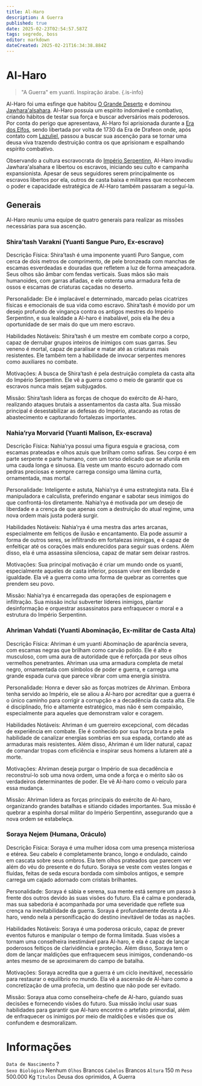 ```yaml
---
title: Al-Haro
description: A Guerra
published: true
date: 2025-02-23T02:54:57.587Z
tags: segredo, boss
editor: markdown
dateCreated: 2025-02-21T16:34:38.884Z
---
```


# Al-Haro

> "A Guerra" em yuanti.
> Inspiração árabe.
{.is-info}

Al-Haro foi uma esfinge que habitou [O Grande Deserto](/lugares/plano-material/drafeon/sudeste-de-drafeon/o-grande-deserto) e dominou [Jawhara'alsahara](/lugares/plano-material/drafeon/sudeste-de-drafeon/o-grande-deserto/jawharaalsahara). Al-Haro possuia um espírito indomável e combativo, criando hábitos de testar sua força e buscar adversários mais poderosos. Por conta do perigo que apresentava, Al-Haro foi aprisionada durante a [Era dos Elfos](/linha-do-tempo), sendo libertada por volta de 1730 da Era de Drafeon onde, após contato com [Lazuliel](/individuos/lazuliel), passou a buscar sua ascenção para se tornar uma deusa viva trazendo destruição contra os que aprisionam e espalhando espírito combativo.

Observando a cultura escravocrata do [Império Serpentinn](/faccoes/nacoes/imperio-serpentinn), Al-Haro invadiu Jawhara'alsahara e libertou os escravos, iniciando seu culto e campanha expansionista. Apesar de seus seguidores serem principalmente os escravos libertos por ela, outros de casta baixa e militares que reconhecem o poder e capacidade estratégica de Al-Haro também passaram a seguí-la.

## Generais

Al-Haro reuniu uma equipe de quatro generais para realizar as missões necessárias para sua ascenção.

### Shira’tash Varakni (Yuanti Sangue Puro, Ex-escravo)

Descrição Física: Shira’tash é uma imponente yuanti Puro Sangue, com cerca de dois metros de comprimento, de pele bronzeada com manchas de escamas esverdeadas e douradas que refletem a luz de forma ameaçadora. Seus olhos são âmbar com fendas verticais. Suas mãos são mais humanoides, com garras afiadas, e ele ostenta uma armadura feita de ossos e escamas de criaturas caçadas no deserto.

Personalidade: Ele é implacável e determinado, marcado pelas cicatrizes físicas e emocionais de sua vida como escravo. Shira’tash é movido por um desejo profundo de vingança contra os antigos mestres do Império Serpentinn, e sua lealdade a Al-haro é inabalável, pois ela lhe deu a oportunidade de ser mais do que um mero escravo.

Habilidades Notáveis: Shira’tash é um mestre em combate corpo a corpo, capaz de derrubar grupos inteiros de inimigos com suas garras. Seu veneno é mortal, capaz de paralisar e matar até as criaturas mais resistentes. Ele também tem a habilidade de invocar serpentes menores como auxiliares no combate.

Motivações: A busca de Shira’tash é pela destruição completa da casta alta do Império Serpentinn. Ele vê a guerra como o meio de garantir que os escravos nunca mais sejam subjugados.

Missão: Shira’tash lidera as forças de choque do exército de Al-haro, realizando ataques brutais a assentamentos da casta alta. Sua missão principal é desestabilizar as defesas do Império, atacando as rotas de abastecimento e capturando fortalezas importantes.

### Nahia’rya Morvarid (Yuanti Malison, Ex-escrava)

Descrição Física: Nahia’rya possui uma figura esguia e graciosa, com escamas prateadas e olhos azuis que brilham como safiras. Seu corpo é em parte serpente e parte humano, com um torso delicado que se afunila em uma cauda longa e sinuosa. Ela veste um manto escuro adornado com pedras preciosas e sempre carrega consigo uma lâmina curta, ornamentada, mas mortal.

Personalidade: Inteligente e astuta, Nahia’rya é uma estrategista nata. Ela é manipuladora e calculista, preferindo enganar e sabotar seus inimigos do que confrontá-los diretamente. Nahia’rya é motivada por um desejo de liberdade e a crença de que apenas com a destruição do atual regime, uma nova ordem mais justa poderá surgir.

Habilidades Notáveis: Nahia’rya é uma mestra das artes arcanas, especialmente em feitiços de ilusão e encantamento. Ela pode assumir a forma de outros seres, se infiltrando em fortalezas inimigas, e é capaz de enfeitiçar até os corações mais endurecidos para seguir suas ordens. Além disso, ela é uma assassina silenciosa, capaz de matar sem deixar rastros.

Motivações: Sua principal motivação é criar um mundo onde os yuanti, especialmente aqueles de casta inferior, possam viver em liberdade e igualdade. Ela vê a guerra como uma forma de quebrar as correntes que prendem seu povo.

Missão: Nahia’rya é encarregada das operações de espionagem e infiltração. Sua missão inclui subverter líderes inimigos, plantar desinformação e orquestrar assassinatos para enfraquecer o moral e a estrutura do Império Serpentinn.

### Ahriman Vahdati (Yuanti Abominação, Ex-militar de Casta Alta)

Descrição Física: Ahriman é um yuanti Abominação de aparência severa, com escamas negras que brilham como carvão polido. Ele é alto e musculoso, com uma aura de autoridade que é reforçada por seus olhos vermelhos penetrantes. Ahriman usa uma armadura completa de metal negro, ornamentada com símbolos de poder e guerra, e carrega uma grande espada curva que parece vibrar com uma energia sinistra.

Personalidade: Honra e dever são as forças motrizes de Ahriman. Embora tenha servido ao Império, ele se aliou a Al-haro por acreditar que a guerra é o único caminho para corrigir a corrupção e a decadência da casta alta. Ele é disciplinado, frio e altamente estratégico, mas não é sem compaixão, especialmente para aqueles que demonstram valor e coragem.

Habilidades Notáveis: Ahriman é um guerreiro excepcional, com décadas de experiência em combate. Ele é conhecido por sua força bruta e pela habilidade de canalizar energias sombrias em sua espada, cortando até as armaduras mais resistentes. Além disso, Ahriman é um líder natural, capaz de comandar tropas com eficiência e inspirar seus homens a lutarem até a morte.

Motivações: Ahriman deseja purgar o Império de sua decadência e reconstruí-lo sob uma nova ordem, uma onde a força e o mérito são os verdadeiros determinantes de poder. Ele vê Al-haro como o veículo para essa mudança.

Missão: Ahriman lidera as forças principais do exército de Al-haro, organizando grandes batalhas e sitiando cidades importantes. Sua missão é quebrar a espinha dorsal militar do Império Serpentinn, assegurando que a nova ordem se estabeleça.

### Soraya Nejem (Humana, Oráculo)

Descrição Física: Soraya é uma mulher idosa com uma presença misteriosa e etérea. Seu cabelo é completamente branco, longo e ondulado, caindo em cascata sobre seus ombros. Ela tem olhos prateados que parecem ver além do véu do presente e do futuro. Soraya se veste com vestes longas e fluídas, feitas de seda escura bordada com símbolos antigos, e sempre carrega um cajado adornado com cristais brilhantes.

Personalidade: Soraya é sábia e serena, sua mente está sempre um passo à frente dos outros devido às suas visões do futuro. Ela é calma e ponderada, mas sua sabedoria é acompanhada por uma severidade que reflete sua crença na inevitabilidade da guerra. Soraya é profundamente devota a Al-haro, vendo nela a personificação do destino inevitável de todas as nações.

Habilidades Notáveis: Soraya é uma poderosa oráculo, capaz de prever eventos futuros e manipular o tempo de forma limitada. Suas visões a tornam uma conselheira inestimável para Al-haro, e ela é capaz de lançar poderosos feitiços de clarividência e proteção. Além disso, Soraya tem o dom de lançar maldições que enfraquecem seus inimigos, condenando-os antes mesmo de se aproximarem do campo de batalha.

Motivações: Soraya acredita que a guerra é um ciclo inevitável, necessário para restaurar o equilíbrio no mundo. Ela vê a ascensão de Al-haro como a concretização de uma profecia, um destino que não pode ser evitado.

Missão: Soraya atua como conselheira-chefe de Al-haro, guiando suas decisões e fornecendo visões do futuro. Sua missão inclui usar suas habilidades para garantir que Al-haro encontre o artefato primordial, além de enfraquecer os inimigos por meio de maldições e visões que os confundem e desmoralizam.

# Informações
`Data de Nascimento` ?  
`Sexo Biológico` Nenhum
`Olhos` Brancos
`Cabelos` Brancos
`Altura` 150 m
`Peso` 500.000 Kg
`Títulos` Deusa dos oprimidos, A Guerra